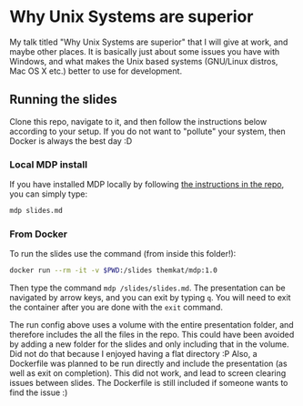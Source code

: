 # Why Unix Systems are superior
My talk titled "Why Unix Systems are superior" that I will give at work, and maybe other places. It is basically just about some issues you have with Windows, and what makes the Unix based systems (GNU/Linux distros, Mac OS X etc.) better to use for development. 


## Running the slides
Clone this repo, navigate to it, and then follow the instructions below according to your setup. If you do not want to "pollute" your system, then Docker is always the best day :D


### Local MDP install
If you have installed MDP locally by following [the instructions in the repo](https://github.com/visit1985/mdp), you can simply type:
```bash
mdp slides.md
```


### From Docker
To run the slides use the command (from inside this folder!):
```bash
docker run --rm -it -v $PWD:/slides themkat/mdp:1.0 
```

Then type the command `mdp /slides/slides.md`. The presentation can be navigated by arrow keys, and you can exit by typing `q`. You will need to exit the container after you are done with the `exit` command.


The run config above uses a volume with the entire presentation folder, and therefore includes the all the files in the repo. This could have been avoided by adding a new folder for the slides and only including that in the volume. Did not do that because I enjoyed having a flat directory :P Also, a Dockerfile was planned to be run directly and include the presentation (as well as exit on completion). This did not work, and lead to screen clearing issues between slides. The Dockerfile is still included if someone wants to find the issue :) 
